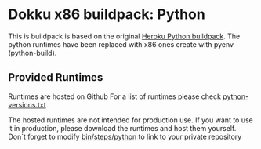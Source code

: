 Dokku x86 buildpack: Python
========================

This is buildpack is based on the original [Heroku Python buildpack](https://github.com/heroku/heroku-buildpack-python). The python runtimes have been replaced with x86 ones create with pyenv (python-build). 


Provided Runtimes
-----------------

Runtimes are hosted on Github
For a list of runtimes please check [python-versions.txt](https://github.com/patrickjahns/python-herokuish-x86-packages/blob/dist/python-versions.txt)

The hosted runtimes are not intended for production use. If you want to use it in production, please download the runtimes and host them yourself. Don`t forget to modify [bin/steps/python](bin/steps/python) to link to your private repository


